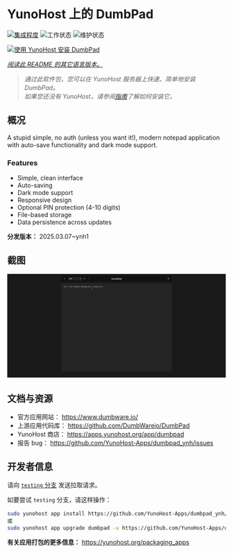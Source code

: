 <!--
注意：此 README 由 <https://github.com/YunoHost/apps/tree/master/tools/readme_generator> 自动生成
请勿手动编辑。
-->

# YunoHost 上的 DumbPad

[![集成程度](https://apps.yunohost.org/badge/integration/dumbpad)](https://ci-apps.yunohost.org/ci/apps/dumbpad/)
![工作状态](https://apps.yunohost.org/badge/state/dumbpad)
![维护状态](https://apps.yunohost.org/badge/maintained/dumbpad)

[![使用 YunoHost 安装 DumbPad](https://install-app.yunohost.org/install-with-yunohost.svg)](https://install-app.yunohost.org/?app=dumbpad)

*[阅读此 README 的其它语言版本。](./ALL_README.md)*

> *通过此软件包，您可以在 YunoHost 服务器上快速、简单地安装 DumbPad。*  
> *如果您还没有 YunoHost，请参阅[指南](https://yunohost.org/install)了解如何安装它。*

## 概况

A stupid simple, no auth (unless you want it!), modern notepad application with auto-save functionality and dark mode support.

### Features

- Simple, clean interface
- Auto-saving
- Dark mode support
- Responsive design
- Optional PIN protection (4-10 digits)
- File-based storage
- Data persistence across updates


**分发版本：** 2025.03.07~ynh1

## 截图

![DumbPad 的截图](./doc/screenshots/screenshot.png)

## 文档与资源

- 官方应用网站： <https://www.dumbware.io/>
- 上游应用代码库： <https://github.com/DumbWareio/DumbPad>
- YunoHost 商店： <https://apps.yunohost.org/app/dumbpad>
- 报告 bug： <https://github.com/YunoHost-Apps/dumbpad_ynh/issues>

## 开发者信息

请向 [`testing` 分支](https://github.com/YunoHost-Apps/dumbpad_ynh/tree/testing) 发送拉取请求。

如要尝试 `testing` 分支，请这样操作：

```bash
sudo yunohost app install https://github.com/YunoHost-Apps/dumbpad_ynh/tree/testing --debug
或
sudo yunohost app upgrade dumbpad -u https://github.com/YunoHost-Apps/dumbpad_ynh/tree/testing --debug
```

**有关应用打包的更多信息：** <https://yunohost.org/packaging_apps>
